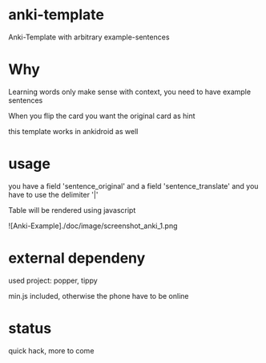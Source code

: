 # anki-template
Anki-Template with arbitrary example-sentences

# Why

Learning words only make sense with context, you need to have example sentences

When you flip the card you want the original card as hint

this template works in ankidroid as well

# usage

you have a field 'sentence_original' and a field 'sentence_translate' and you have to use the delimiter '|'

Table will be rendered using javascript

![Anki-Example]./doc/image/screenshot_anki_1.png

# external dependeny
used project: popper, tippy

min.js included, otherwise the phone have to be online

# status
quick hack, more to come